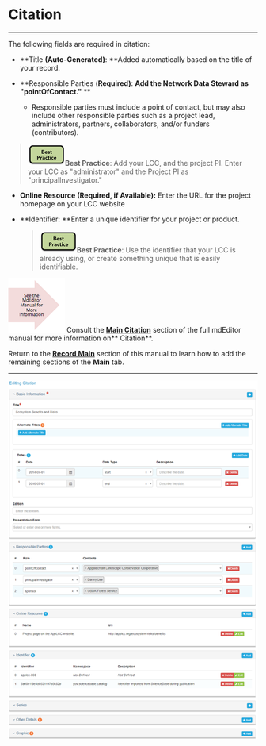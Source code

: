 # Citation

---

The following fields are required in citation:

* **Title **\(Auto-Generated\)**: **Added automatically based on the title of your record.
* **Responsible Parties \(**Required\)**: **Add the Network Data Steward as "pointOfContact."** **

  * Responsible parties must include a point of contact, but may also include other responsible parties such as a project lead, administrators, partners, collaborators, and/or funders \(contributors\). 

> ![](/assets/best_practice_small.png)**Best Practice**: Add your LCC, and the project PI. Enter your LCC as "administrator" and the Project PI as "principalInvestigator."

* **Online Resource \(**Required, if Available\)**:** Enter the URL for the project homepage on your LCC website

* **Identifier: **Enter a unique identifier for your project or product.

  > ![](/assets/best_practice_small.png)**Best Practice**: Use the identifier that your LCC is already using, or create something unique that is easily identifiable.

![](/assets/see_full_manual_for.png) Consult the [**Main Citation**](https://adiwg.gitbooks.io/mdeditor/content/record/edit/main/citation.html) section of the full mdEditor manual for more information on** Citation**.

Return to the [**Record Main**](/record/edit/main.md) section of this manual to learn how to add the remaining sections of the **Main** tab.

---

![](/assets/main_citation_window.png)

